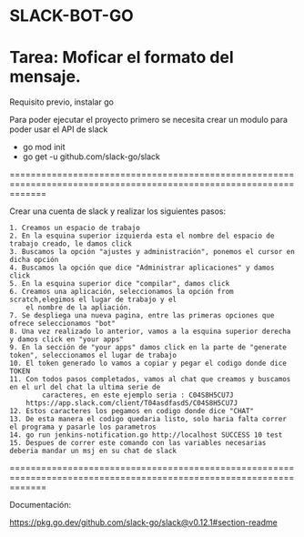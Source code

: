 # SLACK-BOT-GO
# Tarea: Moficar el formato del mensaje.
Requisito previo, instalar go

Para poder ejecutar el proyecto primero se necesita crear un modulo para poder usar el API de slack

- go mod init <Nombre del modulo>
- go get -u github.com/slack-go/slack

===================================================================================================================

Crear una cuenta de slack y realizar los siguientes pasos:

    1. Creamos un espacio de trabajo
    2. En la esquina superior izquierda esta el nombre del espacio de trabajo creado, le damos click
    3. Buscamos la opción "ajustes y administración", ponemos el cursor en dicha opción
    4. Buscamos la opción que dice "Administrar aplicaciones" y damos click
    5. En la esquina superior dice "compilar", damos click
    6. Creamos una aplicación, seleccionamos la opción from scratch,elegimos el lugar de trabajo y el 
        el nombre de la apliación.
    7. Se despliega una nueva pagina, entre las primeras opciones que ofrece seleccionamos "bot"
    8. Una vez realizado lo anterior, vamos a la esquina superior derecha y damos click en "your apps"
    9. En la sección de "your apps" damos click en la parte de "generate token", seleccionamos el lugar de trabajo
    10. El token generado lo vamos a copiar y pegar el codigo donde dice TOKEN
    11. Con todos pasos completados, vamos al chat que creamos y buscamos en el url del chat la ultima serie de 
            caracteres, en este ejemplo seria : C04S8H5CU7J
        https://app.slack.com/client/T04asdfasdS/C04S8H5CU7J
    12. Estos caracteres los pegamos en codigo donde dice "CHAT"
    13. De esta manera el codigo quedaria listo, solo haria falta correr el programa y pasarle los parametros
    14. go run jenkins-notification.go http://localhost SUCCESS 10 test
    15. Despues de correr este comando con las variables necesarias deberia mandar un msj en su chat de slack
===================================================================================================================

Documentación:

https://pkg.go.dev/github.com/slack-go/slack@v0.12.1#section-readme